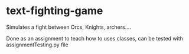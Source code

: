 # text-fighting-game
Simulates a fight between Orcs, Knights, archers....

Done as an assignment to teach how to uses classes, can be tested with assignmentTesting.py file
